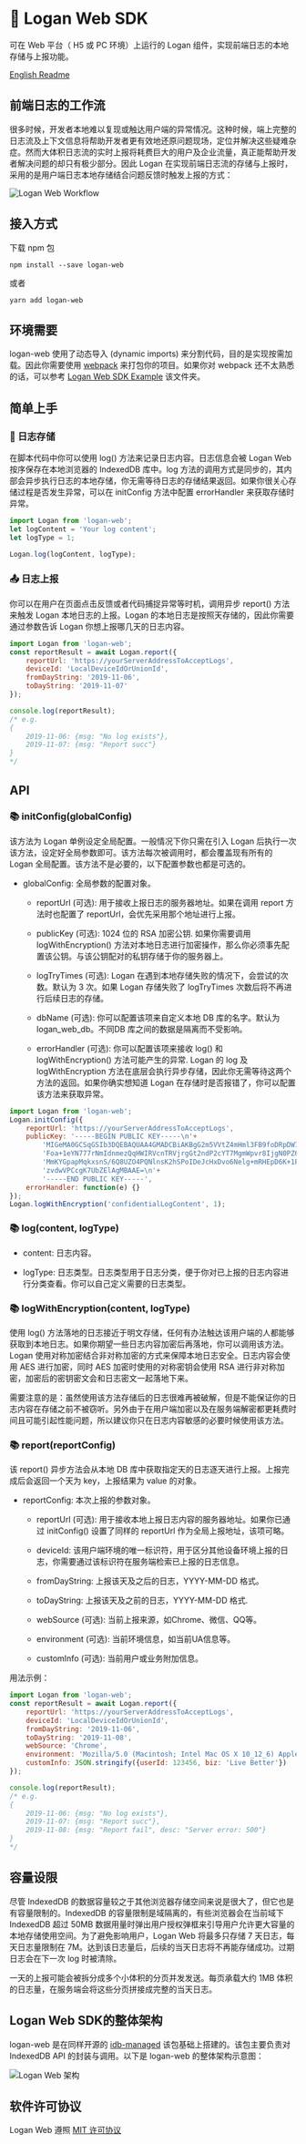# 🐺 Logan Web SDK
可在 Web 平台（ H5 或 PC 环境）上运行的 Logan 组件，实现前端日志的本地存储与上报功能。

[English Readme](https://github.com/Meituan-Dianping/Logan/tree/master/Logan/WebSDK/README.md)

## 前端日志的工作流
很多时候，开发者本地难以复现或触达用户端的异常情况。这种时候，端上完整的日志流及上下文信息将帮助开发者更有效地还原问题现场，定位并解决这些疑难杂症。然而大体积日志流的实时上报将耗费巨大的用户及企业流量，真正能帮助开发者解决问题的却只有极少部分。因此 Logan 在实现前端日志流的存储与上报时，采用的是用户端日志本地存储结合问题反馈时触发上报的方式：

![Logan Web Workflow](https://raw.githubusercontent.com/Meituan-Dianping/Logan/master/Logan/WebSDK/img/logan_web_workflow.png)

## 接入方式
下载 npm 包

```
npm install --save logan-web
```
或者

```
yarn add logan-web
```

## 环境需要
logan-web 使用了动态导入 (dynamic imports) 来分割代码，目的是实现按需加载。因此你需要使用 [webpack](https://webpack.docschina.org/) 来打包你的项目。如果你对 webpack 还不太熟悉的话，可以参考 [Logan Web SDK Example](https://github.com/Meituan-Dianping/Logan/tree/master/Example/Logan-WebSDK) 该文件夹。


## 简单上手
### 🎒 日志存储
在脚本代码中你可以使用 log() 方法来记录日志内容。日志信息会被 Logan Web 按序保存在本地浏览器的 IndexedDB 库中。log 方法的调用方式是同步的，其内部会异步执行日志的本地存储，你无需等待日志的存储结果返回。如果你很关心存储过程是否发生异常，可以在 initConfig 方法中配置 errorHandler 来获取存储时异常。

```js
import Logan from 'logan-web';
let logContent = 'Your log content';
let logType = 1;

Logan.log(logContent, logType);
```

### 📤 日志上报
你可以在用户在页面点击反馈或者代码捕捉异常等时机，调用异步 report() 方法来触发 Logan 本地日志的上报。Logan 的本地日志是按照天存储的，因此你需要通过参数告诉 Logan 你想上报哪几天的日志内容。

```js
import Logan from 'logan-web';
const reportResult = await Logan.report({
    reportUrl: 'https://yourServerAddressToAcceptLogs',
    deviceId: 'LocalDeviceIdOrUnionId',
    fromDayString: '2019-11-06',
    toDayString: '2019-11-07'
});

console.log(reportResult);
/* e.g.
{ 
	2019-11-06: {msg: "No log exists"},
	2019-11-07: {msg: "Report succ"}
}
*/
```

## API

### 📚 initConfig(globalConfig)
该方法为 Logan 单例设定全局配置。一般情况下你只需在引入 Logan 后执行一次该方法，设定好全局参数即可。该方法每次被调用时，都会覆盖现有所有的 Logan 全局配置。该方法不是必要的，以下配置参数也都是可选的。

* globalConfig: 全局参数的配置对象。
	* reportUrl (可选): 用于接收上报日志的服务器地址。如果在调用 report 方法时也配置了 reportUrl，会优先采用那个地址进行上报。
	
	* publicKey (可选): 1024 位的 RSA 加密公钥. 如果你需要调用 logWithEncryption() 方法对本地日志进行加密操作，那么你必须事先配置该公钥。与该公钥配对的私钥存储于你的服务器上。
	
	* logTryTimes (可选): Logan 在遇到本地存储失败的情况下，会尝试的次数。默认为 3 次。如果 Logan 存储失败了 logTryTimes 次数后将不再进行后续日志的存储。
	
	* dbName (可选): 你可以配置该项来自定义本地 DB 库的名字。默认为 logan\_web\_db。不同DB 库之间的数据是隔离而不受影响。
	
	* errorHandler (可选): 你可以配置该项来接收 log() 和 logWithEncryption() 方法可能产生的异常. Logan 的 log 及 logWithEncryption 方法在底层会执行异步存储，因此你无需等待这两个方法的返回。如果你确实想知道 Logan 在存储时是否报错了，你可以配置该方法来获取异常。

```js
import Logan from 'logan-web';
Logan.initConfig({
	reportUrl: 'https://yourServerAddressToAcceptLogs',
	publicKey: '-----BEGIN PUBLIC KEY-----\n'+
        'MIGeMA0GCSqGSIb3DQEBAQUAA4GMADCBiAKBgG2m5VVtZ4mHml3FB9foDRpDW7Pw\n'+
        'Foa+1eYN777rNmIdnmezQqHWIRVcnTRVjrgGt2ndP2cYT7MgmWpvr8IjgN0PZ6ng\n'+
        'MmKYGpapMqkxsnS/6Q8UZO4PQNlnsK2hSPoIDeJcHxDvo6Nelg+mRHEpD6K+1FIq\n'+
        'zvdwVPCcgK7UbZElAgMBAAE=\n'+
        '-----END PUBLIC KEY-----',
    errorHandler: function(e) {}
});
Logan.logWithEncryption('confidentialLogContent', 1);

```

### 📚 log(content, logType)

* content: 日志内容。

* logType: 日志类型。日志类型用于日志分类，便于你对已上报的日志内容进行分类查看。你可以自己定义需要的日志类型。

### 📚 logWithEncryption(content, logType)

使用 log() 方法落地的日志接近于明文存储，任何有办法触达该用户端的人都能够获取到本地日志。如果你期望一些日志内容加密后再落地，你可以调用该方法。Logan 使用对称加密结合非对称加密的方式来保障本地日志安全。日志内容会使用 AES 进行加密，同时 AES 加密时使用的对称密钥会使用 RSA 进行非对称加密，加密后的密钥密文会和日志密文一起落地下来。

需要注意的是：虽然使用该方法存储后的日志很难再被破解，但是不能保证你的日志内容在存储之前不被窃听。另外由于在用户端加密以及在服务端解密都更耗费时间且可能引起性能问题，所以建议你只在日志内容敏感的必要时候使用该方法。

### 📚 report(reportConfig)

该 report() 异步方法会从本地 DB 库中获取指定天的日志逐天进行上报。上报完成后会返回一个天为 key，上报结果为 value 的对象。

* reportConfig: 本次上报的参数对象。

	* reportUrl (可选): 用于接收本地上报日志内容的服务器地址。如果你已通过 initConfig() 设置了同样的 reportUrl 作为全局上报地址，该项可略。
	
	* deviceId: 该用户端环境的唯一标识符，用于区分其他设备环境上报的日志，你需要通过该标识符在服务端检索已上报的日志信息。
	
	* fromDayString: 上报该天及之后的日志，YYYY-MM-DD 格式。	
	* toDayString: 上报该天及之前的日志，YYYY-MM-DD 格式.
	
	* webSource (可选): 当前上报来源，如Chrome、微信、QQ等。
	
	* environment (可选): 当前环境信息，如当前UA信息等。
	
	* customInfo (可选): 当前用户或业务附加信息。

用法示例：

```js
import Logan from 'logan-web';
const reportResult = await Logan.report({
    reportUrl: 'https://yourServerAddressToAcceptLogs',
    deviceId: 'LocalDeviceIdOrUnionId',
    fromDayString: '2019-11-06',
    toDayString: '2019-11-08',
    webSource: 'Chrome',
    environment: 'Mozilla/5.0 (Macintosh; Intel Mac OS X 10_12_6) AppleWebKit/537.36 (KHTML, like Gecko) Chrome/77.0.3865.120 Safari/537.36',
    customInfo: JSON.stringify({userId: 123456, biz: 'Live Better'})
});

console.log(reportResult);
/* e.g.
{ 
	2019-11-06: {msg: "No log exists"},
	2019-11-07: {msg: "Report succ"},
	2019-11-08: {msg: "Report fail", desc: "Server error: 500"}
}
*/
```

## 容量设限
尽管 IndexedDB 的数据容量较之于其他浏览器存储空间来说是很大了，但它也是有容量限制的。IndexedDB 的容量限制是域隔离的，有些浏览器会在当前域下 IndexedDB 超过 50MB 数据用量时弹出用户授权弹框来引导用户允许更大容量的本地存储使用空间。为了避免影响用户，Logan Web 将最多只存储 7 天日志，每天日志量限制在 7M。达到该日志量后，后续的当天日志将不再能存储成功。过期日志会在下一次 log 时被清除。

一天的上报可能会被拆分成多个小体积的分页并发发送。每页承载大约 1MB 体积的日志量，在服务端会将这些分页拼接成完整的当天日志。


## Logan Web SDK的整体架构
logan-web 是在同样开源的 [idb-managed](https://github.com/sylvia1106/idb-managed) 该包基础上搭建的。该包主要负责对 IndexedDB API 的封装与调用。以下是 logan-web 的整体架构示意图：

![Logan Web 架构](https://raw.githubusercontent.com/Meituan-Dianping/Logan/master/Logan/WebSDK/img/logan_web_structure.png)


## 软件许可协议
Logan Web 遵照 [MIT 许可协议](https://github.com/Meituan-Dianping/Logan/blob/master/LICENSE)
